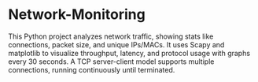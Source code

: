# Network-Monitoring
This Python project analyzes network traffic, showing stats like connections, packet size, and unique IPs/MACs. It uses Scapy and matplotlib to visualize throughput, latency, and protocol usage with graphs every 30 seconds. A TCP server-client model supports multiple connections, running continuously until terminated.
